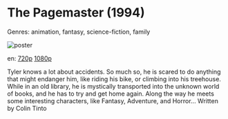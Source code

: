 # The Pagemaster (1994)

Genres: animation, fantasy, science-fiction, family

![poster](http://image.tmdb.org/t/p/w500/yMnDgWeFQP903aPJvh5HAvyQycw.jpg)

en:
  [720p](magnet:?xt=urn:btih:E96DC3757871588F666F21E746938EC164E65B6A&tr=udp://glotorrents.pw:6969/announce&tr=udp://tracker.opentrackr.org:1337/announce&tr=udp://torrent.gresille.org:80/announce&tr=udp://tracker.openbittorrent.com:80&tr=udp://tracker.coppersurfer.tk:6969&tr=udp://tracker.leechers-paradise.org:6969&tr=udp://p4p.arenabg.ch:1337&tr=udp://tracker.internetwarriors.net:1337)
  [1080p](magnet:?xt=urn:btih:C2C1DE11FA28B316AF84D9837B017EF41F9E061C&tr=udp://glotorrents.pw:6969/announce&tr=udp://tracker.opentrackr.org:1337/announce&tr=udp://torrent.gresille.org:80/announce&tr=udp://tracker.openbittorrent.com:80&tr=udp://tracker.coppersurfer.tk:6969&tr=udp://tracker.leechers-paradise.org:6969&tr=udp://p4p.arenabg.ch:1337&tr=udp://tracker.internetwarriors.net:1337)
  


Tyler knows a lot about accidents. So much so, he is scared to do anything that might endanger him, like riding his bike, or climbing into his treehouse. While in an old library, he is mystically transported into the unknown world of books, and he has to try and get home again. Along the way he meets some interesting characters, like Fantasy, Adventure, and Horror... Written by Colin Tinto